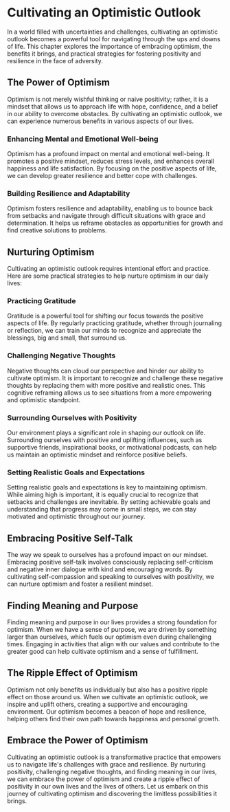 Cultivating an Optimistic Outlook
==========================================

In a world filled with uncertainties and challenges, cultivating an optimistic outlook becomes a powerful tool for navigating through the ups and downs of life. This chapter explores the importance of embracing optimism, the benefits it brings, and practical strategies for fostering positivity and resilience in the face of adversity.

The Power of Optimism
---------------------

Optimism is not merely wishful thinking or naive positivity; rather, it is a mindset that allows us to approach life with hope, confidence, and a belief in our ability to overcome obstacles. By cultivating an optimistic outlook, we can experience numerous benefits in various aspects of our lives.

### Enhancing Mental and Emotional Well-being

Optimism has a profound impact on mental and emotional well-being. It promotes a positive mindset, reduces stress levels, and enhances overall happiness and life satisfaction. By focusing on the positive aspects of life, we can develop greater resilience and better cope with challenges.

### Building Resilience and Adaptability

Optimism fosters resilience and adaptability, enabling us to bounce back from setbacks and navigate through difficult situations with grace and determination. It helps us reframe obstacles as opportunities for growth and find creative solutions to problems.

Nurturing Optimism
------------------

Cultivating an optimistic outlook requires intentional effort and practice. Here are some practical strategies to help nurture optimism in our daily lives:

### Practicing Gratitude

Gratitude is a powerful tool for shifting our focus towards the positive aspects of life. By regularly practicing gratitude, whether through journaling or reflection, we can train our minds to recognize and appreciate the blessings, big and small, that surround us.

### Challenging Negative Thoughts

Negative thoughts can cloud our perspective and hinder our ability to cultivate optimism. It is important to recognize and challenge these negative thoughts by replacing them with more positive and realistic ones. This cognitive reframing allows us to see situations from a more empowering and optimistic standpoint.

### Surrounding Ourselves with Positivity

Our environment plays a significant role in shaping our outlook on life. Surrounding ourselves with positive and uplifting influences, such as supportive friends, inspirational books, or motivational podcasts, can help us maintain an optimistic mindset and reinforce positive beliefs.

### Setting Realistic Goals and Expectations

Setting realistic goals and expectations is key to maintaining optimism. While aiming high is important, it is equally crucial to recognize that setbacks and challenges are inevitable. By setting achievable goals and understanding that progress may come in small steps, we can stay motivated and optimistic throughout our journey.

Embracing Positive Self-Talk
----------------------------

The way we speak to ourselves has a profound impact on our mindset. Embracing positive self-talk involves consciously replacing self-criticism and negative inner dialogue with kind and encouraging words. By cultivating self-compassion and speaking to ourselves with positivity, we can nurture optimism and foster a resilient mindset.

Finding Meaning and Purpose
---------------------------

Finding meaning and purpose in our lives provides a strong foundation for optimism. When we have a sense of purpose, we are driven by something larger than ourselves, which fuels our optimism even during challenging times. Engaging in activities that align with our values and contribute to the greater good can help cultivate optimism and a sense of fulfillment.

The Ripple Effect of Optimism
-----------------------------

Optimism not only benefits us individually but also has a positive ripple effect on those around us. When we cultivate an optimistic outlook, we inspire and uplift others, creating a supportive and encouraging environment. Our optimism becomes a beacon of hope and resilience, helping others find their own path towards happiness and personal growth.

Embrace the Power of Optimism
-----------------------------

Cultivating an optimistic outlook is a transformative practice that empowers us to navigate life's challenges with grace and resilience. By nurturing positivity, challenging negative thoughts, and finding meaning in our lives, we can embrace the power of optimism and create a ripple effect of positivity in our own lives and the lives of others. Let us embark on this journey of cultivating optimism and discovering the limitless possibilities it brings.
